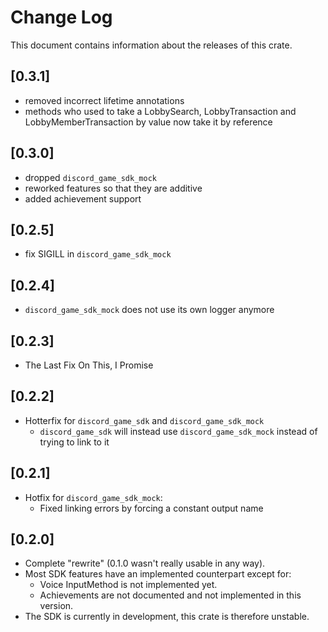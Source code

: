 # Change Log

This document contains information about the releases of this crate.

## [0.3.1]

- removed incorrect lifetime annotations
- methods who used to take a LobbySearch, LobbyTransaction and LobbyMemberTransaction by value now take it by reference

## [0.3.0]

- dropped `discord_game_sdk_mock`
- reworked features so that they are additive
- added achievement support

## [0.2.5]

- fix SIGILL in `discord_game_sdk_mock`

## [0.2.4]

- `discord_game_sdk_mock` does not use its own logger anymore

## [0.2.3]

- The Last Fix On This, I Promise

## [0.2.2]

- Hotterfix for `discord_game_sdk` and `discord_game_sdk_mock`
    - `discord_game_sdk` will instead use `discord_game_sdk_mock` instead of trying to link to it

## [0.2.1]

- Hotfix for `discord_game_sdk_mock`:
    - Fixed linking errors by forcing a constant output name

## [0.2.0]

- Complete "rewrite" (0.1.0 wasn't really usable in any way).
- Most SDK features have an implemented counterpart except for:
    - Voice InputMethod is not implemented yet.
    - Achievements are not documented and not implemented in this version.
- The SDK is currently in development, this crate is therefore unstable.


